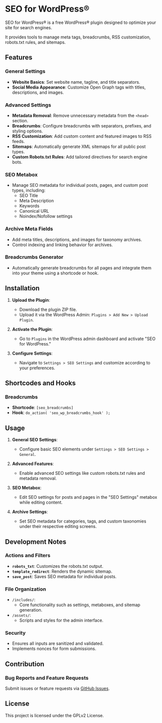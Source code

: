 # SEO for WordPress®

SEO for WordPress® is a free WordPress® plugin designed to optimize your site for search engines. 

It provides tools to manage meta tags, breadcrumbs, RSS customization, robots.txt rules, and sitemaps.

## Features

### General Settings
- **Website Basics**: Set website name, tagline, and title separators.
- **Social Media Appearance**: Customize Open Graph tags with titles, descriptions, and images.

### Advanced Settings
- **Metadata Removal**: Remove unnecessary metadata from the `<head>` section.
- **Breadcrumbs**: Configure breadcrumbs with separators, prefixes, and styling options.
- **RSS Customization**: Add custom content and featured images to RSS feeds.
- **Sitemaps**: Automatically generate XML sitemaps for all public post types.
- **Custom Robots.txt Rules**: Add tailored directives for search engine bots.

### SEO Metabox
- Manage SEO metadata for individual posts, pages, and custom post types, including:
  - SEO Title
  - Meta Description
  - Keywords
  - Canonical URL
  - Noindex/Nofollow settings

### Archive Meta Fields
- Add meta titles, descriptions, and images for taxonomy archives.
- Control indexing and linking behavior for archives.

### Breadcrumbs Generator
- Automatically generate breadcrumbs for all pages and integrate them into your theme using a shortcode or hook.

## Installation

1. **Upload the Plugin**:
   - Download the plugin ZIP file.
   - Upload it via the WordPress Admin: `Plugins > Add New > Upload Plugin`.

2. **Activate the Plugin**:
   - Go to `Plugins` in the WordPress admin dashboard and activate "SEO for WordPress."

3. **Configure Settings**:
   - Navigate to `Settings > SEO Settings` and customize according to your preferences.

## Shortcodes and Hooks

### Breadcrumbs
- **Shortcode**: `[seo_breadcrumbs]`
- **Hook**: `do_action( 'seo_wp_breadcrumbs_hook' );`

## Usage

1. **General SEO Settings**:
   - Configure basic SEO elements under `Settings > SEO Settings > General`.

2. **Advanced Features**:
   - Enable advanced SEO settings like custom robots.txt rules and metadata removal.

3. **SEO Metabox**:
   - Edit SEO settings for posts and pages in the "SEO Settings" metabox while editing content.

4. **Archive Settings**:
   - Set SEO metadata for categories, tags, and custom taxonomies under their respective editing screens.

## Development Notes

### Actions and Filters
- **`robots_txt`**: Customizes the robots.txt output.
- **`template_redirect`**: Renders the dynamic sitemap.
- **`save_post`**: Saves SEO metadata for individual posts.

### File Organization
- `/includes/`:
  - Core functionality such as settings, metaboxes, and sitemap generation.
- `/assets/`:
  - Scripts and styles for the admin interface.

### Security
- Ensures all inputs are sanitized and validated.
- Implements nonces for form submissions.

## Contribution

### Bug Reports and Feature Requests
Submit issues or feature requests via [GitHub Issues](https://github.com/davegreyuk/our-seo-for-wordpress/issues).

## License

This project is licensed under the GPLv2 License.
